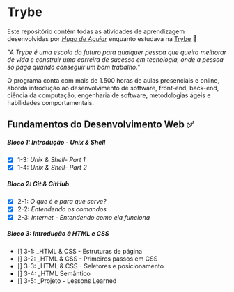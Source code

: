 # Trybe

Este repositório contém todas as atividades de aprendizagem desenvolvidas por _[Hugo de Aguiar](https://www.linkedin.com/in/hugoaguiarpassos/)_ enquanto estudava na [Trybe](https://www.betrybe.com/) 🚀

_"A Trybe é uma escola do futuro para qualquer pessoa que queira melhorar de vida e construir uma carreira de sucesso em tecnologia, onde a pessoa só paga quando conseguir um bom trabalho."_

O programa conta com mais de 1.500 horas de aulas presenciais e online, aborda introdução ao desenvolvimento de software, front-end, back-end, ciência da computação, engenharia de software, metodologias ágeis e habilidades comportamentais.

## Fundamentos do Desenvolvimento Web ✅

##### Bloco 1: Introdução - Unix & Shell

- [x] 1-3: _Unix & Shell- Part 1_
- [x] 1-4: _Unix & Shell- Part 2_

##### Bloco 2: Git & GitHub

- [x] 2-1: _O que é e para que serve?_
- [x] 2-2: _Entendendo os comandos_
- [x] 2-3: _Internet - Entendendo como ela funciona_

##### Bloco 3: Introdução à HTML e CSS

- [] 3-1: _HTML & CSS - Estruturas de página
- [] 3-2: _HTML & CSS - Primeiros passos em CSS
- [] 3-3: _HTML & CSS - Seletores e posicionamento
- [] 3-4: _HTML Semântico
- [] 3-5: _Projeto - Lessons Learned